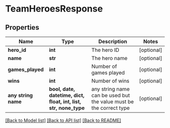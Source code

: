 # TeamHeroesResponse


## Properties
Name | Type | Description | Notes
------------ | ------------- | ------------- | -------------
**hero_id** | **int** | The hero ID | [optional] 
**name** | **str** | The hero name | [optional] 
**games_played** | **int** | Number of games played | [optional] 
**wins** | **int** | Number of wins | [optional] 
**any string name** | **bool, date, datetime, dict, float, int, list, str, none_type** | any string name can be used but the value must be the correct type | [optional]

[[Back to Model list]](../README.md#documentation-for-models) [[Back to API list]](../README.md#documentation-for-api-endpoints) [[Back to README]](../README.md)


